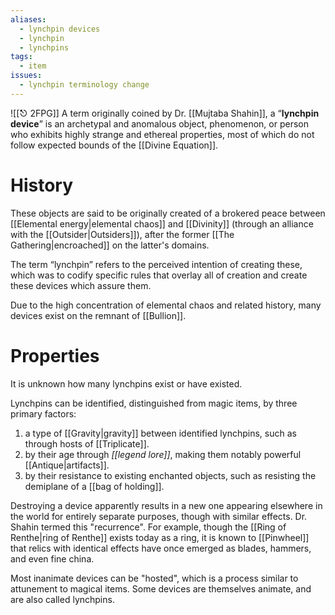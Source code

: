 ```yaml
---
aliases:
  - lynchpin devices
  - lynchpin
  - lynchpins
tags:
  - item
issues:
  - lynchpin terminology change
---
```

![[⎋ 2FPG]]
A term originally coined by Dr. [[Mujtaba Shahin]], a “**lynchpin device**” is an archetypal and anomalous object, phenomenon, or person who exhibits highly strange and ethereal properties, most of which do not follow expected bounds of the [[Divine Equation]].

# History
These objects are said to be originally created of a brokered peace between [[Elemental energy|elemental chaos]] and [[Divinity]] (through an alliance with the [[Outsider|Outsiders]]), after the former [[The Gathering|encroached]] on the latter's domains. 

The term “lynchpin” refers to the perceived intention of creating these, which was to codify specific rules that overlay all of creation and create these devices which assure them.

Due to the high concentration of elemental chaos and related history, many devices exist on the remnant of [[Bullion]]. 

# Properties
It is unknown how many lynchpins exist or have existed.

Lynchpins can be identified, distinguished from magic items, by three primary factors:
1. a type of [[Gravity|gravity]] between identified lynchpins, such as through hosts of [[Triplicate]].
2. by their age through *[[legend lore]]*, making them notably powerful [[Antique|artifacts]].
3. by their resistance to existing enchanted objects, such as resisting the demiplane of a [[bag of holding]].

Destroying a device apparently results in a new one appearing elsewhere in the world for entirely separate purposes, though with similar effects. Dr. Shahin termed this "recurrence". For example, though the [[Ring of Renthe|ring of Renthe]] exists today as a ring, it is known to [[Pinwheel]] that relics with identical effects have once emerged as blades, hammers, and even fine china.

Most inanimate devices can be "hosted", which is a process similar to attunement to magical items. Some devices are themselves animate, and are also called lynchpins.